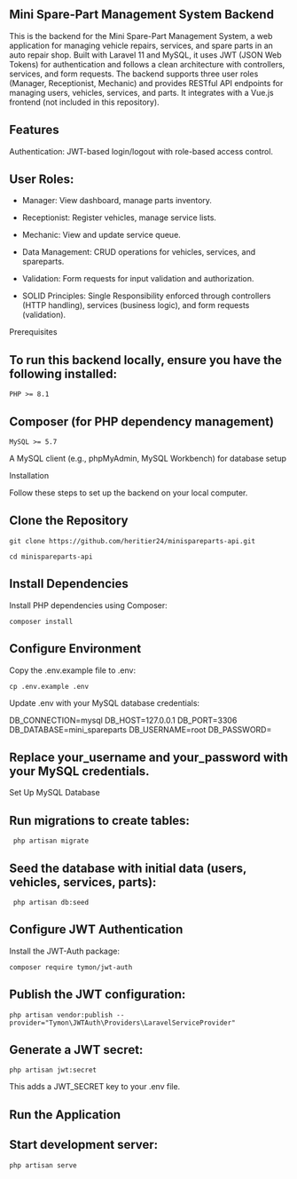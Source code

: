 ## Mini Spare-Part Management System Backend

This is the backend for the Mini Spare-Part Management System, a web application for managing vehicle repairs, services, and spare parts in an auto repair shop. Built with Laravel 11 and MySQL, it uses JWT (JSON Web Tokens) for authentication and follows a clean architecture with controllers, services, and form requests. The backend supports three user roles (Manager, Receptionist, Mechanic) and provides RESTful API endpoints for managing users, vehicles, services, and parts. It integrates with a Vue.js frontend (not included in this repository).

## Features

Authentication: JWT-based login/logout with role-based access control.

## User Roles:

* Manager: View dashboard, manage parts inventory.

* Receptionist: Register vehicles, manage service lists.

* Mechanic: View and update service queue.

* Data Management: CRUD operations for vehicles, services, and spareparts.

* Validation: Form requests for input validation and authorization.

* SOLID Principles: Single Responsibility enforced through controllers (HTTP handling), services (business logic), and form requests (validation).

Prerequisites

## To run this backend locally, ensure you have the following installed:

``PHP >= 8.1``

## Composer (for PHP dependency management)

``MySQL >= 5.7``

A MySQL client (e.g., phpMyAdmin, MySQL Workbench) for database setup

Installation

Follow these steps to set up the backend on your local computer.

##  Clone the Repository

``git clone https://github.com/heritier24/minispareparts-api.git``

`` cd minispareparts-api ``

## Install Dependencies

Install PHP dependencies using Composer:

``composer install``

## Configure Environment

Copy the .env.example file to .env:

`` cp .env.example .env ``



Update .env with your MySQL database credentials:

DB_CONNECTION=mysql
DB_HOST=127.0.0.1
DB_PORT=3306
DB_DATABASE=mini_spareparts
DB_USERNAME=root
DB_PASSWORD=

## Replace your_username and your_password with your MySQL credentials.

Set Up MySQL Database

## Run migrations to create tables:

`` php artisan migrate``

## Seed the database with initial data (users, vehicles, services, parts):

`` php artisan db:seed``

## Configure JWT Authentication

Install the JWT-Auth package:

`` composer require tymon/jwt-auth ``

## Publish the JWT configuration:

``php artisan vendor:publish --provider="Tymon\JWTAuth\Providers\LaravelServiceProvider" ``

## Generate a JWT secret:

`` php artisan jwt:secret ``

This adds a JWT_SECRET key to your .env file.

## Run the Application

## Start development server:

`` php artisan serve ``

